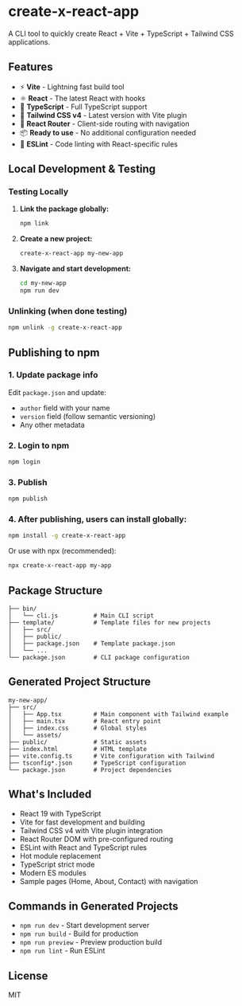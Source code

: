 # create-x-react-app

A CLI tool to quickly create React + Vite + TypeScript + Tailwind CSS applications.

## Features

- ⚡️ **Vite** - Lightning fast build tool
- ⚛️ **React** - The latest React with hooks
- 🔷 **TypeScript** - Full TypeScript support
- 🎨 **Tailwind CSS v4** - Latest version with Vite plugin
- 🧭 **React Router** - Client-side routing with navigation
- 📦 **Ready to use** - No additional configuration needed
- 🧹 **ESLint** - Code linting with React-specific rules

## Local Development & Testing

### Testing Locally

1. **Link the package globally:**

   ```bash
   npm link
   ```

2. **Create a new project:**

   ```bash
   create-x-react-app my-new-app
   ```

3. **Navigate and start development:**
   ```bash
   cd my-new-app
   npm run dev
   ```

### Unlinking (when done testing)

```bash
npm unlink -g create-x-react-app
```

## Publishing to npm

### 1. Update package info

Edit `package.json` and update:

- `author` field with your name
- `version` field (follow semantic versioning)
- Any other metadata

### 2. Login to npm

```bash
npm login
```

### 3. Publish

```bash
npm publish
```

### 4. After publishing, users can install globally:

```bash
npm install -g create-x-react-app
```

Or use with npx (recommended):

```bash
npx create-x-react-app my-app
```

## Package Structure

```
├── bin/
│   └── cli.js          # Main CLI script
├── template/           # Template files for new projects
│   ├── src/
│   ├── public/
│   ├── package.json    # Template package.json
│   └── ...
└── package.json        # CLI package configuration
```

## Generated Project Structure

```
my-new-app/
├── src/
│   ├── App.tsx         # Main component with Tailwind example
│   ├── main.tsx        # React entry point
│   ├── index.css       # Global styles
│   └── assets/
├── public/             # Static assets
├── index.html          # HTML template
├── vite.config.ts      # Vite configuration with Tailwind
├── tsconfig*.json      # TypeScript configuration
└── package.json        # Project dependencies
```

## What's Included

- React 19 with TypeScript
- Vite for fast development and building
- Tailwind CSS v4 with Vite plugin integration
- React Router DOM with pre-configured routing
- ESLint with React and TypeScript rules
- Hot module replacement
- TypeScript strict mode
- Modern ES modules
- Sample pages (Home, About, Contact) with navigation

## Commands in Generated Projects

- `npm run dev` - Start development server
- `npm run build` - Build for production
- `npm run preview` - Preview production build
- `npm run lint` - Run ESLint

## License

MIT
